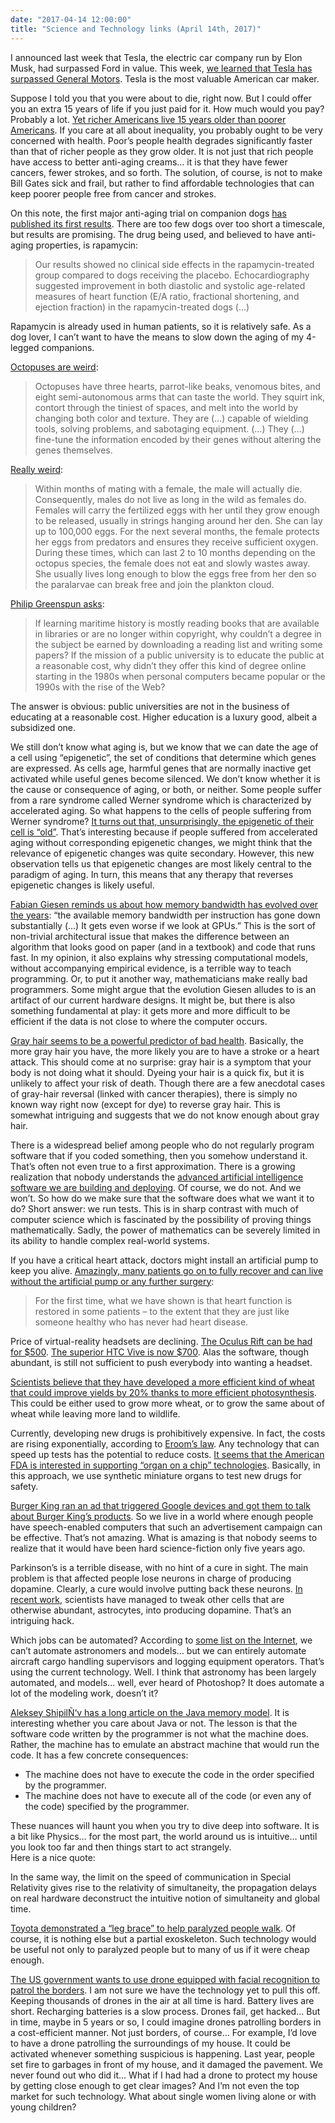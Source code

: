 ```yaml
---
date: "2017-04-14 12:00:00"
title: "Science and Technology links (April 14th, 2017)"
---
```




I announced last week that Tesla, the electric car company run by Elon Musk, had surpassed Ford in value. This week, [we learned that Tesla has surpassed General Motors](https://www.bloomberg.com/news/articles/2017-04-10/tesla-passes-gm-as-musk-s-carmaker-becomes-america-s-top-valued). Tesla is the most valuable American car maker.

Suppose I told you that you were about to die, right now. But I could offer you an extra 15 years of life if you just paid for it. How much would you pay? Probably a lot. [Yet richer Americans live 15 years older than poorer Americans](https://www.theguardian.com/us-news/2017/apr/06/us-healthcare-wealth-income-inequality-lifespan). If you care at all about inequality, you probably ought to be very concerned with health. Poor&rsquo;s people health degrades significantly faster than that of richer people as they grow older. It is not just that rich people have access to better anti-aging creams&hellip; it is that they have fewer cancers, fewer strokes, and so forth. The solution, of course, is not to make Bill Gates sick and frail, but rather to find affordable technologies that can keep poorer people free from cancer and strokes.

On this note, the first major anti-aging trial on companion dogs [has published its first results](https://link.springer.com/article/10.1007/s11357-017-9972-z). There are too few dogs over too short a timescale, but results are promising. The drug being used, and believed to have anti-aging properties, is rapamycin:

> Our results showed no clinical side effects in the rapamycin-treated group compared to dogs receiving the placebo. Echocardiography suggested improvement in both diastolic and systolic age-related measures of heart function (E/A ratio, fractional shortening, and ejection fraction) in the rapamycin-treated dogs (&hellip;)


Rapamycin is already used in human patients, so it is relatively safe. As a dog lover, I can&rsquo;t want to have the means to slow down the aging of my 4-legged companions.

[Octopuses are weird](https://www.theatlantic.com/science/archive/2017/04/octopuses-do-something-really-strange-to-their-genes/522024/):

> Octopuses have three hearts, parrot-like beaks, venomous bites, and eight semi-autonomous arms that can taste the world. They squirt ink, contort through the tiniest of spaces, and melt into the world by changing both color and texture. They are (&hellip;) capable of wielding tools, solving problems, and sabotaging equipment. (&hellip;) They (&hellip;) fine-tune the information encoded by their genes without altering the genes themselves.



[Really weird](http://animals.mom.me/life-span-octopus-7703.html):

> Within months of mating with a female, the male will actually die. Consequently, males do not live as long in the wild as females do. Females will carry the fertilized eggs with her until they grow enough to be released, usually in strings hanging around her den. She can lay up to 100,000 eggs. For the next several months, the female protects her eggs from predators and ensures they receive sufficient oxygen. During these times, which can last 2 to 10 months depending on the octopus species, the female does not eat and slowly wastes away. She usually lives long enough to blow the eggs free from her den so the paralarvae can break free and join the plankton cloud.


[Philip Greenspun asks](http://blogs.harvard.edu/philg/2017/04/10/what-happens-when-a-whole-society-wastes-time-and-money-on-college/): 

> If learning maritime history is mostly reading books that are available in libraries or are no longer within copyright, why couldn&rsquo;t a degree in the subject be earned by downloading a reading list and writing some papers? If the mission of a public university is to educate the public at a reasonable cost, why didn&rsquo;t they offer this kind of degree online starting in the 1980s when personal computers became popular or the 1990s with the rise of the Web?


The answer is obvious: public universities are not in the business of educating at a reasonable cost. Higher education is a luxury good, albeit a subsidized one.

We still don&rsquo;t know what aging is, but we know that we can date the age of a cell using &ldquo;epigenetic&rdquo;, the set of conditions that determine which genes are expressed. As cells age, harmful genes that are normally inactive get activated while useful genes become silenced. We don&rsquo;t know whether it is the cause or consequence of aging, or both, or neither. Some people suffer from a rare syndrome called Werner syndrome which is characterized by accelerated aging. So what happens to the cells of people suffering from Werner syndrome? [It turns out that, unsurprisingly, the epigenetic of their cell is &ldquo;old&rdquo;](https://www.ncbi.nlm.nih.gov/pubmed/28377537). That&rsquo;s interesting because if people suffered from accelerated aging without corresponding epigenetic changes, we might think that the relevance of epigenetic changes was quite secondary. However, this new observation tells us that epigenetic changes are most likely central to the paradigm of aging. In turn, this means that any therapy that reverses epigenetic changes is likely useful. 

[Fabian Giesen reminds us about how memory bandwidth has evolved over the years](https://fgiesen.wordpress.com/2017/04/11/memory-bandwidth/): &ldquo;the available memory bandwidth per instruction has gone down substantially (&hellip;) It gets even worse if we look at GPUs.&rdquo; This is the sort of non-trivial architectural issue that makes the difference between an algorithm that looks good on paper (and in a textbook) and code that runs fast. In my opinion, it also explains why stressing computational models, without accompanying empirical evidence, is a terrible way to teach programming. Or, to put it another way, mathematicians make really bad programmers. Some might argue that the evolution Giesen alludes to is an artifact of our current hardware designs. It might be, but there is also something fundamental at play: it gets more and more difficult to be efficient if the data is not close to where the computer occurs.

[Gray hair seems to be a powerful predictor of bad health](https://eurekalert.org/pub_releases/2017-04/esoc-ghl040617.php). Basically, the more gray hair you have, the more likely you are to have a stroke or a heart attack. This should come at no surprise: gray hair is a symptom that your body is not doing what it should. Dyeing your hair is a quick fix, but it is unlikely to affect your risk of death. Though there are a few anecdotal cases of gray-hair reversal (linked with cancer therapies), there is simply no known way right now (except for dye) to reverse gray hair. This is somewhat intriguing and suggests that we do not know enough about gray hair.

There is a widespread belief among people who do not regularly program software that if you coded something, then you somehow understand it. That&rsquo;s often not even true to a first approximation. There is a growing realization that nobody understands the [advanced artificial intelligence software we are building and deploying](https://www.technologyreview.com/s/604087/the-dark-secret-at-the-heart-of-ai/). Of course, we do not. And we won&rsquo;t. So how do we make sure that the software does what we want it to do? Short answer: we run tests. This is in sharp contrast with much of computer science which is fascinated by the possibility of proving things mathematically. Sadly, the power of mathematics can be severely limited in its ability to handle complex real-world systems.

If you have a critical heart attack, doctors might install an artificial pump to keep you alive. [Amazingly, many patients go on to fully recover and can live without the artificial pump or any further surgery](http://www.ncl.ac.uk/press/news/2017/04/heartpumprestoreshealth/):

> For the first time, what we have shown is that heart function is restored in some patients &#8211; to the extent that they are just like someone healthy who has never had heart disease.


Price of virtual-reality headsets are declining. [The Oculus Rift can be had for $500](http://marketrealist.com/2017/04/oculus-price-cut-what-it-says-about-facebooks-vr-strategy/). [The superior HTC Vive is now $700](http://www.polygon.com/2017/4/3/15163064/htc-vive-sale-viveport-subscription). Alas the software, though abundant, is still not sufficient to push everybody into wanting a headset.

[Scientists believe that they have developed a more efficient kind of wheat that could improve yields by 20% thanks to more efficient photosynthesis](https://www.newscientist.com/article/2111377-trials-planned-for-gm-superwheat-that-boosts-harvest-by-20/). This could be either used to grow more wheat, or to grow the same about of wheat while leaving more land to wildlife.

Currently, developing new drugs is prohibitively expensive. In fact, the costs are rising exponentially, according to [Eroom&rsquo;s law](https://en.wikipedia.org/wiki/Eroom%27s_law). Any technology that can speed up tests has the potential to reduce costs. [It seems that the American FDA is interested in supporting &ldquo;organ on a chip&rdquo; technologies](http://www.businessinsider.com/fda-animal-testing-organs-on-chips-2017-4). Basically, in this approach, we use synthetic miniature organs to test new drugs for safety.

[Burger King ran an ad that triggered Google devices and got them to talk about Burger King&rsquo;s products](https://www.nytimes.com/2017/04/12/business/burger-king-tv-ad-google-home.html). So we live in a world where enough people have speech-enabled computers that such an advertisement campaign can be effective. That&rsquo;s not amazing. What is amazing is that nobody seems to realize that it would have been hard science-fiction only five years ago.

Parkinson&rsquo;s is a terrible disease, with no hint of a cure in sight. The main problem is that affected people lose neurons in charge of producing dopamine. Clearly, a cure would involve putting back these neurons. [In recent work](https://www.scientificamerican.com/article/cell-therapy-2-0-reprogramming-the-brain-rsquo-s-own-cells-for-parkinson-rsquo-s-treatment/), scientists have managed to tweak other cells that are otherwise abundant, astrocytes, into producing dopamine. That&rsquo;s an intriguing hack.

Which jobs can be automated? According to [some list on the Internet](https://features.marketplace.org/robotproof/), we can&rsquo;t automate astronomers and models&hellip; but we can entirely automate aircraft cargo handling supervisors and logging equipment operators. That&rsquo;s using the current technology. Well. I think that astronomy has been largely automated, and models&hellip; well, ever heard of Photoshop? It does automate a lot of the modeling work, doesn&rsquo;t it? 

[Aleksey ShipilÑ‘v has a long article on the Java memory model](https://shipilev.net/blog/2016/close-encounters-of-jmm-kind/). It is interesting whether you care about Java or not. The lesson is that the software code written by the programmer is not what the machine does. Rather, the machine has to emulate an abstract machine that would run the code. It has a few concrete consequences:

- The machine does not have to execute the code in the order specified by the programmer.
- The machine does not have to execute all of the code (or even any of the code) specified by the programmer.


These nuances will haunt you when you try to dive deep into software. It is a bit like Physics&hellip; for the most part, the world around us is intuitive&hellip; until you look too far and then things start to act strangely.<br/>
Here is a nice quote:

> 
In the same way, the limit on the speed of communication in Special Relativity gives rise to the relativity of simultaneity, the propagation delays on real hardware deconstruct the intuitive notion of simultaneity and global time. 


[Toyota demonstrated a &ldquo;leg brace&rdquo; to help paralyzed people walk](https://m.phys.org/news/2017-04-toyota-robotic-leg-brace-paralyzed.html). Of course, it is nothing else but a partial exoskeleton. Such technology would be useful not only to paralyzed people but to many of us if it were cheap enough.

[The US government wants to use drone equipped with facial recognition to patrol the borders](https://www.cato.org/blog/border-patrol-seeking-facial-recognition-drones). I am not sure we have the technology yet to pull this off. Keeping thousands of drones in the air at all time is hard. Battery lives are short. Recharging batteries is a slow process. Drones fail, get hacked&hellip; But in time, maybe in 5 years or so, I could imagine drones patrolling borders in a cost-efficient manner. Not just borders, of course&hellip; For example, I&rsquo;d love to have a drone patrolling the surroundings of my house. It could be activated whenever something suspicious is happening. Last year, people set fire to garbages in front of my house, and it damaged the pavement. We never found out who did it&hellip; What if I had had a drone to protect my house by getting close enough to get clear images? And I&rsquo;m not even the top market for such technology. What about single women living alone or with young children?

